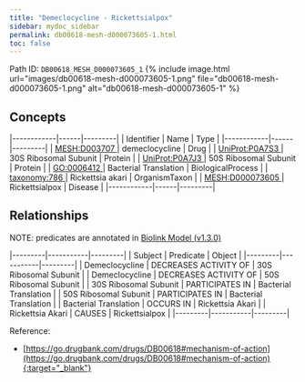 ```yaml
---
title: "Demeclocycline - Rickettsialpox"
sidebar: mydoc_sidebar
permalink: db00618-mesh-d000073605-1.html
toc: false 
---
```



Path ID: `DB00618_MESH_D000073605_1`
{% include image.html url="images/db00618-mesh-d000073605-1.png" file="db00618-mesh-d000073605-1.png" alt="db00618-mesh-d000073605-1" %}

## Concepts

|------------|------|---------|
| Identifier | Name | Type    |
|------------|------|---------|
| <a href="https://identifiers.org/MESH:D003707">MESH:D003707 </a> | demeclocycline | Drug |
| <a href="https://identifiers.org/UniProt:P0A7S3">UniProt:P0A7S3 </a> | 30S Ribosomal Subunit | Protein |
| <a href="https://identifiers.org/UniProt:P0A7J3">UniProt:P0A7J3 </a> | 50S Ribosomal Subunit | Protein |
| <a href="https://identifiers.org/GO:0006412">GO:0006412 </a> | Bacterial Translation | BiologicalProcess |
| <a href="https://identifiers.org/taxonomy:786">taxonomy:786 </a> | Rickettsia akari | OrganismTaxon |
| <a href="https://identifiers.org/MESH:D000073605">MESH:D000073605 </a> | Rickettsialpox | Disease |
|------------|------|---------|

## Relationships


NOTE: predicates are annotated in <a href="https://github.com/biolink/biolink-model/releases/tag/v1.3.0">Biolink Model (v1.3.0)</a>

|---------|-----------|---------|
| Subject | Predicate | Object  |
|---------|-----------|---------|
| Demeclocycline | DECREASES ACTIVITY OF | 30S Ribosomal Subunit |
| Demeclocycline | DECREASES ACTIVITY OF | 50S Ribosomal Subunit |
| 30S Ribosomal Subunit | PARTICIPATES IN | Bacterial Translation |
| 50S Ribosomal Subunit | PARTICIPATES IN | Bacterial Translation |
| Bacterial Translation | OCCURS IN | Rickettsia Akari |
| Rickettsia Akari | CAUSES | Rickettsialpox |
|---------|-----------|---------|

Reference:
  - [https://go.drugbank.com/drugs/DB00618#mechanism-of-action](https://go.drugbank.com/drugs/DB00618#mechanism-of-action){:target="_blank"}